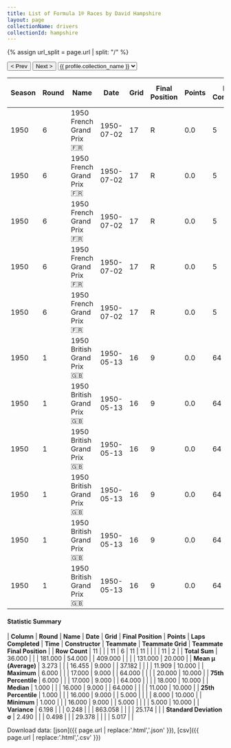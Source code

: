 ```yaml
---
title: List of Formula 1® Races by David Hampshire
layout: page
collectionName: drivers
collectionId: hampshire
---
```


{% assign url_split = page.url | split: "/" %}
<div id="collection-navigation">
<button onclick="selector.options[selector.selectedIndex-1].value && (window.location = selector.options[selector.selectedIndex-1].value);">&lt; Prev</button>
<button onclick="selector.options[selector.selectedIndex+1].value && (window.location = selector.options[selector.selectedIndex+1].value);">Next &gt;</button>
<select id="selector" onchange="this.options[this.selectedIndex].value && (window.location = this.options[this.selectedIndex].value);">
  {% for collectionId in site.data[page.collectionName].refs %}
    {% if collectionId == page.collectionId %}
      {% assign selected = "selected" %}
    {% else %}
      {% assign selected = "" %}
    {% endif %}
    {% assign profile = site.data[page.collectionName][collectionId].profile %}
    <option value="/f1/{{ page.collectionName }}/{{ collectionId }}/{{ url_split[4] }}" {{ selected }}>{{ profile.collection_name }}</option>
  {% endfor %}
</select>
</div>

| Season | Round | Name | Date | Grid | Final Position | Points | Laps Completed | Time | Constructor | Teammate | Teammate Grid | Teammate Final Position |
|--|--|--|--|--|--|--|--|--|--|--|--|--|
| 1950 | 6 | 1950 French Grand Prix 🇫🇷 | 1950-07-02 | 17 | R | 0.0 | 5 |   | Maserati 🇮🇹 | [Felice Bonetto 🇮🇹](/f1/drivers/bonetto) | 10 | R |
| 1950 | 6 | 1950 French Grand Prix 🇫🇷 | 1950-07-02 | 17 | R | 0.0 | 5 |   | Maserati 🇮🇹 | [Reg Parnell 🇬🇧](/f1/drivers/reg_parnell) | 11 | R |
| 1950 | 6 | 1950 French Grand Prix 🇫🇷 | 1950-07-02 | 17 | R | 0.0 | 5 |   | Maserati 🇮🇹 | [Franco Rol 🇮🇹](/f1/drivers/rol) | 7 | R |
| 1950 | 6 | 1950 French Grand Prix 🇫🇷 | 1950-07-02 | 17 | R | 0.0 | 5 |   | Maserati 🇮🇹 | [Louis Chiron 🇲🇨](/f1/drivers/chiron) | 13 | R |
| 1950 | 6 | 1950 French Grand Prix 🇫🇷 | 1950-07-02 | 17 | R | 0.0 | 5 |   | Maserati 🇮🇹 | [José Froilán González 🇦🇷](/f1/drivers/gonzalez) | 8 | R |
| 1950 | 1 | 1950 British Grand Prix 🇬🇧 | 1950-05-13 | 16 | 9 | 0.0 | 64 |   | Maserati 🇮🇹 | [Brian Shawe Taylor 🇬🇧](/f1/drivers/shawe_taylor) | 20 | 10 |
| 1950 | 1 | 1950 British Grand Prix 🇬🇧 | 1950-05-13 | 16 | 9 | 0.0 | 64 |   | Maserati 🇮🇹 | [Prince Bira 🇹🇭](/f1/drivers/bira) | 5 | R |
| 1950 | 1 | 1950 British Grand Prix 🇬🇧 | 1950-05-13 | 16 | 9 | 0.0 | 64 |   | Maserati 🇮🇹 | [David Murray 🇬🇧](/f1/drivers/murray) | 18 | R |
| 1950 | 1 | 1950 British Grand Prix 🇬🇧 | 1950-05-13 | 16 | 9 | 0.0 | 64 |   | Maserati 🇮🇹 | [Toulo de Graffenried 🇨🇭](/f1/drivers/graffenried) | 8 | R |
| 1950 | 1 | 1950 British Grand Prix 🇬🇧 | 1950-05-13 | 16 | 9 | 0.0 | 64 |   | Maserati 🇮🇹 | [Louis Chiron 🇲🇨](/f1/drivers/chiron) | 11 | R |
| 1950 | 1 | 1950 British Grand Prix 🇬🇧 | 1950-05-13 | 16 | 9 | 0.0 | 64 |   | Maserati 🇮🇹 | [Joe Fry 🇬🇧](/f1/drivers/fry) | 20 | 10 |

#### Statistic Summary

| **Column** | **Round** | **Name** | **Date** | **Grid** | **Final Position** | **Points** | **Laps Completed** | **Time** | **Constructor** | **Teammate** | **Teammate Grid** | **Teammate Final Position** |
| **Row Count** | 11 |  |  | 11 | 6 | 11 | 11 |  |  |  | 11 | 2 |
| **Total Sum** | 36.000 |  |  | 181.000 | 54.000 |  | 409.000 |  |  |  | 131.000 | 20.000 |
| **Mean μ (Average)** | 3.273 |  |  | 16.455 | 9.000 |  | 37.182 |  |  |  | 11.909 | 10.000 |
| **Maximum** | 6.000 |  |  | 17.000 | 9.000 |  | 64.000 |  |  |  | 20.000 | 10.000 |
| **75th Percentile** | 6.000 |  |  | 17.000 | 9.000 |  | 64.000 |  |  |  | 18.000 | 10.000 |
| **Median** | 1.000 |  |  | 16.000 | 9.000 |  | 64.000 |  |  |  | 11.000 | 10.000 |
| **25th Percentile** | 1.000 |  |  | 16.000 | 9.000 |  | 5.000 |  |  |  | 8.000 | 10.000 |
| **Minimum** | 1.000 |  |  | 16.000 | 9.000 |  | 5.000 |  |  |  | 5.000 | 10.000 |
| **Variance** | 6.198 |  |  | 0.248 |  |  | 863.058 |  |  |  | 25.174 |  |
| **Standard Deviation σ** | 2.490 |  |  | 0.498 |  |  | 29.378 |  |  |  | 5.017 |  |

Download data: [json]({{ page.url | replace:'.html','.json' }}), [csv]({{ page.url | replace:'.html','.csv' }})
